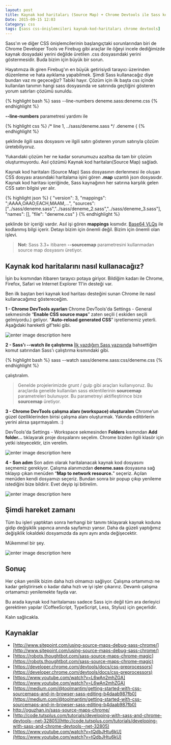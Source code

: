 ```yaml
---
layout: post
title: Kaynak kod haritaları (Source Map) + Chrome Devtools ile Sass kodlarına hakim olmak
Date: 2015-09-15 12:03
Category: css
tags: [sass css-önişlemcileri kaynak-kod-haritaları chrome devtools]
---
```


Sass'ın ve diğer CSS önişlemcilerinin başlangıçtaki sorunlarından biri de Chrome Developer Tools ve Firebug gibi araçlar ile öğeyi incele dediğimizde kaynak dosyadaki yerini değilde üretilen .css dosyasındaki yerini göstermesidir. Buda bizim için büyük bir sorun.

Hayatımıza ilk giren Firebug'ın en büyük getirisiydi tarayıcı üzerinden düzenleme ve hata ayıklama yapabilmek. Şimdi Sass kullanacağız diye bundan vaz mı geçeceğiz? Tabiki hayır. Çözüm için ilk başta css içinde kullanılan tanımın hangi sass dosyasında ve satırında geçtiğini gösteren yorum satırları çözümü sunuldu.

{% highlight bash %}
sass --line-numbers deneme.sass:deneme.css
{% endhighlight %}

**--line-numbers** parametresi yardımı ile 

{% highlight css %}
/* line 1, ../sass/deneme.sass */
.deneme {
{% endhighlight %}

şeklinde ilgili sass dosyasını ve ilgili satırı gösteren yorum satırıyla çözüm üretebiliyoruz.

Yukarıdaki çözüm her ne kadar sorunumuzu azaltsa da tam bir çözüm oluşturmuyordu. Asıl çözümü Kaynak kod haritaları(Source Map) sağladı.

Kaynak kod haritaları (Source Map) Sass dosyasının derlenmesi ile oluşan CSS dosyası arasındaki haritalama işini gören **.map** uzantılı json dosyasıdır. Kaynak kod haritası içeriğinde, Sass kaynağının her satırına karşılık gelen CSS satırı bilgisi yer alır.

{% highlight json %}
{
  "version": 3,
  "mappings": ";AAAA,OAAO;EACH,MAAM,...",
  "sources": ["../sass/deneme.sass","../sass/deneme_2.sass","../sass/deneme_3.sass"],
  "names": [],
  "file": "deneme.css"
}
{% endhighlight %}

şeklinde bir içeriği vardır. Asıl işi gören **mappings** kısmıdır. [Base64 VLQs](http://www.html5rocks.com/en/tutorials/developertools/sourcemaps/#toc-base64vlq) ile kodlanmış bilgi içerir. Detayı bizim için önemli değil. Bizim için önemli olan işlevi.

> **Not:** Sass 3.3+ itibaren **--sourcemap** parametresini kullanmadan source map dosyasını üretiyor.

## Kaynak kod haritalarını nasıl kullanacağız?

İşin bu kısmından itibaren tarayıcı potaya giriyor. Bildiğim kadarı ile Chrome, Firefox, Safari ve Internet Explorer 11'in desteği var. 

Ben ilk baştan beri kaynak kod haritası desteğini sunan Chrome ile nasıl kullanacağımız göstereceğim.

**1 - Chrome DevTools ayarları**
Chrome DevTools'da Settings - General sekmesinde  “**Enable CSS source maps**” zaten seçili ( eskiden seçili gelmiyordu.) geliyor. “**Auto-reload generated CSS**” işretlememiz yeterli. Aşağıdaki hareketli gif'teki gibi.

![enter image description here](https://fatihhayrioglu.com/images/devtools-source-map.gif)

**2 - Sass'ı --watch ile çalıştırma**
[İlk yazdığım Sass yazısında](https://fatihhayrioglu.com/sass-ile-dinamik-css-yazmak/) bahsettiğim komut satırından Sass'ı çalıştırma kısmındaki gibi.

{% highlight bash %}
sass --watch sass/deneme.sass:css/deneme.css
{% endhighlight %}

çalıştıralım.

> Genelde projelerimizde grunt / gulp gibi araçları kullanıyoruz. Bu araçlarda genelde kullanılan sass eklentilerinin **sourcemap** parametreleri bulunuyor. Bu parametreyi aktifleştirince bize **sourcemap** üretiyor.        

**3 - Chrome DevTools  çalışma alanı (workspace) oluşturalım**
Chrome'un güzel özelliklerinden birisi çalışma alanı oluşturmak. Yakında editörlerin yerini alırsa şaşırmayalım. :)

DevTools'da Settings - Workspace sekmesinden **Folders** kısmından **Add folder...** tıklayarak proje dosyalarını seçelim. Chrome bizden ilgili klasör için yetki isteyecektir, izin verelim. 

![enter image description here](https://fatihhayrioglu.com/images/devtools-calisma-alani.gif)

**4 - Son adım**
Son adım olarak haritalanacak kaynak kod dosyasını seçmemiz gerekiyor. Çalışma alanımızdan **deneme.sass** dosyasına sağ tıklayıp çıkan menüden “**Map to network resource.**” seçeriz. Açılan menüden kendi dosyamızı seçeriz. Bundan sonra bir popup çıkıp yenileme istediğini bize bildirir. Evet deyip işi bitirelim.

![enter image description here](https://fatihhayrioglu.com/images/devtools-map.gif)

## Şimdi hareket zamanı

Tüm bu işleri yaptıktan sonra herhangi bir tanımı tıklayarak kaynak koduna gidip değişiklik yapınca anında sayfamızı yansır. Daha da güzeli yaptığımız değişiklik lokaldeki dosyamızda da aynı aynı anda değişecektir. 

Mükemmel bir şey. 

![enter image description here](https://fatihhayrioglu.com/images/devtools-map-end.gif)

## Sonuç 

Her çıkan yenilik bizim daha hızlı olmamızı sağlıyor. Çalışma ortamımızı ne kadar geliştirirsek o kadar daha hızlı ve iyi işler çıkarırız. Devamlı çalışma ortamamızı yenilemekte fayda var.

Bu arada kaynak kod haritalaması sadece Sass için değil tüm ara derleyici gerektiren yapılar (CoffeeScript, TypeScript, Less, Stylus) için geçerlidir.

Kalın sağlıcakla.

## Kaynaklar

 - [http://www.sitepoint.com/using-source-maps-debug-sass-chrome/](http://www.sitepoint.com/using-source-maps-debug-sass-chrome/)
 - [https://robots.thoughtbot.com/sass-source-maps-chrome-magic](https://robots.thoughtbot.com/sass-source-maps-chrome-magic)
 - [https://developer.chrome.com/devtools/docs/css-preprocessors](https://developer.chrome.com/devtools/docs/css-preprocessors)
 - [https://www.youtube.com/watch?v=L6wAn2mhZGA](https://www.youtube.com/watch?v=L6wAn2mhZGA)
 - [https://medium.com/@toolmantim/getting-started-with-css-sourcemaps-and-in-browser-sass-editing-b4daab987fb0](https://medium.com/@toolmantim/getting-started-with-css-sourcemaps-and-in-browser-sass-editing-b4daab987fb0)
 - http://oguzhan.in/sass-source-maps-chrome/
 - [http://code.tutsplus.com/tutorials/developing-with-sass-and-chrome-devtools--net-32805](http://code.tutsplus.com/tutorials/developing-with-sass-and-chrome-devtools--net-32805)
 - [https://www.youtube.com/watch?v=tQdbJHtu6kU](https://www.youtube.com/watch?v=tQdbJHtu6kU)